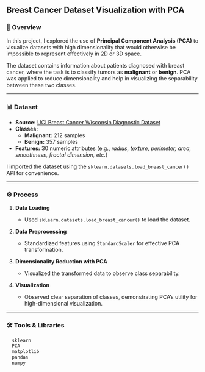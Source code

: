 ## Breast Cancer Dataset Visualization with PCA

### 📌 Overview
In this project, I explored the use of **Principal Component Analysis (PCA)** to visualize datasets with high dimensionality that would otherwise be impossible to represent effectively in 2D or 3D space.  

The dataset contains information about patients diagnosed with breast cancer, where the task is to classify tumors as **malignant** or **benign**. PCA was applied to reduce dimensionality and help in visualizing the separability between these two classes.

---

### 📊 Dataset
- **Source:** [UCI Breast Cancer Wisconsin Diagnostic Dataset](https://archive.ics.uci.edu/dataset/17/breast+cancer+wisconsin+diagnostic)  
- **Classes:**
  - **Malignant:** 212 samples  
  - **Benign:** 357 samples  
- **Features:** 30 numeric attributes (e.g., *radius, texture, perimeter, area, smoothness, fractal dimension, etc.*)

I imported the dataset using the `sklearn.datasets.load_breast_cancer()` API for convenience.

---

### ⚙️ Process
1. **Data Loading**  
   - Used `sklearn.datasets.load_breast_cancer()` to load the dataset.  

2. **Data Preprocessing**  
   - Standardized features using `StandardScaler` for effective PCA transformation.  

3. **Dimensionality Reduction with PCA**  
   - Visualized the transformed data to observe class separability.  

4. **Visualization**  
   - Observed clear separation of classes, demonstrating PCA’s utility for high-dimensional visualization.  

---

### 🛠️ Tools & Libraries
```python
  sklearn
  PCA
  matplotlib
  pandas
  numpy


